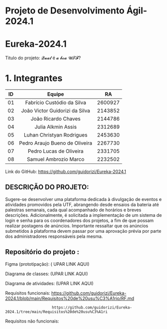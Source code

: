 
# Projeto de Desenvolvimento Ágil-2024.1

# Eureka-2024.1

Titulo do projeto: 𝓠𝓾𝓪𝓵 é 𝓪 𝓫𝓸𝓪 𝓤𝓣𝓕?

# 1. Integrantes


| ID   |                                 Equipe                                    |   RA       | 
| :--: | :-----------------------------------------------------------------------: | :--------: |
|   01 |              Fabrício Custódio da Silva                                   |   2600927  |    
|   02 |             João Victor Guidorizi da Silva                                |   2143852  |   
|   03 |              João Ricardo Chaves                                          |   2144786  |   
|   04 |              Julia Alkmin Assis                                           |   2312689  |    
|   05 |              Luhan Christyan Rodrigues                                    |   2453630  |    
|   06 |              Pedro Araujo Bueno de Oliveira                               |   2267730  |
|   07 |              Pedro Lucas de Oliveira                                      |   2331705  |   
|   08 |              Samuel Ambrozio Marco                                        |   2232502  |


Link do GitHub: https://github.com/guidorizi/Eureka-2024.1


DESCRIÇÃO DO PROJETO: 
-
Sugere-se desenvolver uma plataforma dedicada à divulgação de eventos e atividades promovidos pela UTF, abrangendo desde ensaios da bateria até palestras semanais, cada qual acompanhado de horários e breves descrições. Adicionalmente, é solicitada a implementação de um sistema de login e senha para os coordenadores dos projetos, a fim de que possam realizar postagens de anúncios. Importante ressaltar que os anúncios submetidos à plataforma devem passar por uma aprovação prévia por parte dos administradores responsáveis pela mesma.


Repositório do projeto : 
- 
Figma (prototipação): ( UPAR LINK AQUI)  

Diagrama de classes: (UPAR LINK AQUI)

Diagrama de atividades: (UPAR LINK AQUI)

Requisitos funcionais: https://github.com/guidorizi/Eureka-2024.1/blob/main/Requisitos%20de%20usu%C3%A1rio/RF.md

                         https://github.com/guidorizi/Eureka-2024.1/tree/main/Requisitos%20de%20usu%C3%A1ri
Requisitos não funcionais: 

